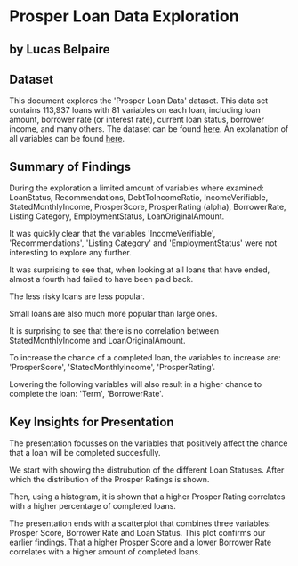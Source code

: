 # Prosper Loan Data Exploration
## by Lucas Belpaire


## Dataset

This document explores the 'Prosper Loan Data' dataset. This data set contains 113,937 loans with 81 variables on each loan, including loan amount, borrower rate (or interest rate), current loan status, borrower income, and many others.
The dataset can be found [here](https://www.google.com/url?q=https://s3.amazonaws.com/udacity-hosted-downloads/ud651/prosperLoanData.csv&sa=D&ust=1551779160008000).
An explanation of all variables can be found [here](https://docs.google.com/spreadsheets/d/1gDyi_L4UvIrLTEC6Wri5nbaMmkGmLQBk-Yx3z0XDEtI/edit?usp=sharing).

## Summary of Findings

During the exploration a limited amount of variables where examined: LoanStatus, Recommendations, DebtToIncomeRatio, IncomeVerifiable, StatedMonthlyIncome, ProsperScore, ProsperRating (alpha), BorrowerRate, Listing Category, EmploymentStatus, LoanOriginalAmount.

It was quickly clear that the variables 'IncomeVerifiable', 'Recommendations', 'Listing Category' and 'EmploymentStatus' were not interesting to explore any further.

It was surprising to see that, when looking at all loans that have ended, almost a fourth had failed to have been paid back.

The less risky loans are less popular.

Small loans are also much more popular than large ones.

It is surprising to see that there is no correlation between StatedMonthlyIncome and LoanOriginalAmount.

To increase the chance of a completed loan, the variables to increase are: 'ProsperScore', 'StatedMonthlyIncome', 'ProsperRating'.

Lowering the following variables will also result in a higher chance to complete the loan: 'Term', 'BorrowerRate'.

## Key Insights for Presentation

The presentation focusses on the variables that positively affect the chance that a loan will be completed succesfully.

We start with showing the distrubution of the different Loan Statuses. After which the distribution of the Prosper Ratings is shown.

Then, using a histogram, it is shown that a higher Prosper Rating correlates with a higher percentage of completed loans.

The presentation ends with a scatterplot that combines three variables: Prosper Score, Borrower Rate and Loan Status. This plot confirms our earlier findings. That a higher Prosper Score and a lower Borrower Rate correlates with a higher amount of completed loans.